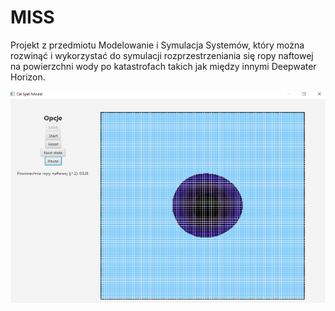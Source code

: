 # MISS
Projekt z przedmiotu Modelowanie i Symulacja Systemów,
który można rozwinąć i wykorzystać do symulacji rozprzestrzeniania
się ropy naftowej na powierzchni wody po katastrofach takich jak
między innymi Deepwater Horizon.

![title](https://github.com/mint18/MISS/blob/master/oilspill.png)

